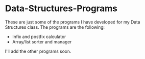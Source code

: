 # Data-Structures-Programs
These are just some of the programs I have developed for my Data Structures class. The programs are the following:
* Infix and postfix calculator
* Array/list sorter and manager

I'll add the other programs soon.

